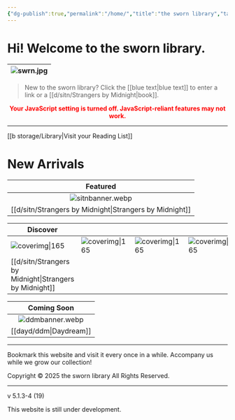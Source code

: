 ```yaml
---
{"dg-publish":true,"permalink":"/home/","title":"the sworn library","tags":["gardenEntry"]}
---
```


# Hi! Welcome to the sworn library.

| ![swrn.jpg](/img/user/b%20storage/swrn.jpg) |
| :-----------: |

> New to the sworn library?
Click the [[blue text\|blue text]] to enter a link or a [[d/sitn/Strangers by Midnight\|book]].

<noscript>
  <p style="color: red; font-weight: bold; text-align: center;">
    Your JavaScript setting is turned off. JavaScript-reliant features may not work.
  </p>
</noscript>

***

<section id="continue-section" style="display: none;">
    <button id="continueBtn">Continue Reading</button>
</section>

[[b storage/Library\|Visit your Reading List]]

# New Arrivals

|      Featured      |
| :----------------------------------------------: |
|               ![sitnbanner.webp](/img/user/d/sitn/sitnbanner.webp)               |
| [[d/sitn/Strangers by Midnight\|Strangers by Midnight]] |



| Discover                         |                           |                           |                           |
| -------------------------------- | ------------------------- | ------------------------- | ------------------------- |
| ![coverimg\|165](/img/user/d/sitn/sitncover.webp) | ![coverimg\|165](/img/user/d/swb.jpg) | ![coverimg\|165](/img/user/d/swb.jpg) | ![coverimg\|165](/img/user/d/swb.jpg) |
| [[d/sitn/Strangers by Midnight\|Strangers by Midnight]]        |                           |                           |                           |


|     Coming Soon     |
| :-----------------: |
| ![ddmbanner.webp](/img/user/dayd/ddmstorage/ddmbanner.webp) |
|  [[dayd/ddm\|Daydream]]  |

---
Bookmark this website and visit it every once in a while. Accompany us while we grow our collection!

Copyright © 2025 the sworn library
All Rights Reserved.

***

v 5.1.3-4 (19)

This website is still under development.

<script src="https://starryxoxo.github.io/treeajmgar/src/helpers/tables.js"></script>
<script src="https://starryxoxo.github.io/treeajmgar/src/helpers/imagelist.js"></script>
<script src="https://starryxoxo.github.io/treeajmgar/src/helpers/homeLastPage.js"></script>